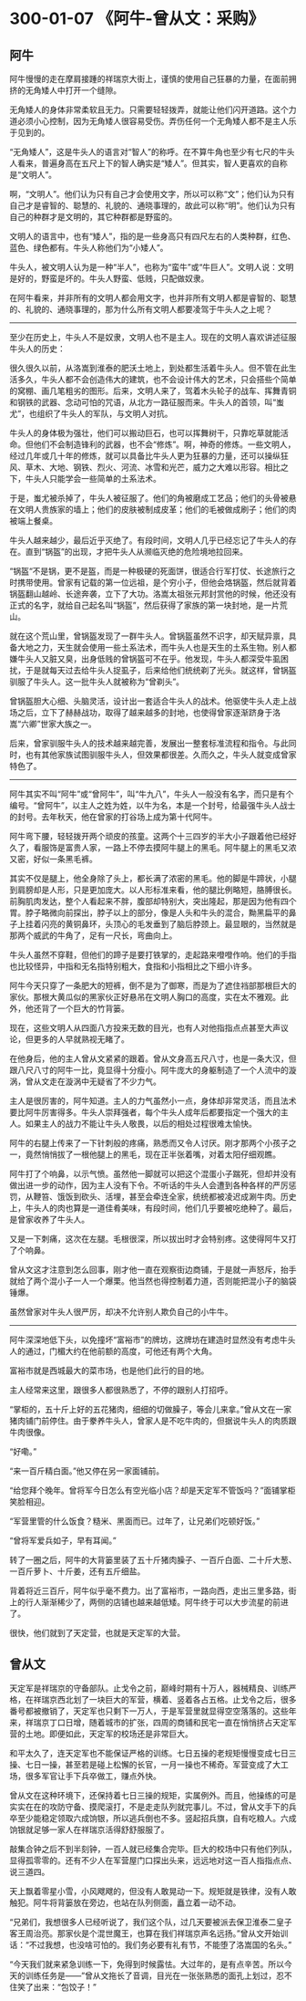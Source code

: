 # 300-01-07 《阿牛-曾从文：采购》

## 阿牛

阿牛慢慢的走在摩肩接踵的祥瑞京大街上，谨慎的使用自己狂暴的力量，在面前拥挤的无角矮人中打开一个缝隙。

无角矮人的身体非常柔软且无力。只需要轻轻拨弄，就能让他们闪开道路。这个力道必须小心控制，因为无角矮人很容易受伤。弄伤任何一个无角矮人都不是主人乐于见到的。

“无角矮人”，这是牛头人的语言对“智人”的称呼。在不算牛角也至少有七尺的牛头人看来，普遍身高在五尺上下的智人确实是“矮人”。但其实，智人更喜欢的自称是“文明人”。

啊，“文明人”。他们认为只有自己才会使用文字，所以可以称“文”；他们认为只有自己才是睿智的、聪慧的、礼貌的、通晓事理的，故此可以称“明”。他们认为只有自己的种群才是文明的，其它种群都是野蛮的。

文明人的语言中，也有“矮人”，指的是一些身高只有四尺左右的人类种群，红色、蓝色、绿色都有。牛头人称他们为“小矮人”。

牛头人，被文明人认为是一种“半人”，也称为“蛮牛”或“牛巨人”。文明人说：文明是好的，野蛮是坏的。牛头人野蛮、低贱，只配做奴隶。

在阿牛看来，并非所有的文明人都会用文字，也并非所有文明人都是睿智的、聪慧的、礼貌的、通晓事理的，那为什么所有文明人都要凌驾于牛头人之上呢？

***

至少在历史上，牛头人不是奴隶，文明人也不是主人。现在的文明人喜欢讲述征服牛头人的历史：

很久很久以前，从洛嵩到淮泰的肥沃土地上，到处都生活着牛头人。但不管在此生活多久，牛头人都不会创造伟大的建筑，也不会设计伟大的艺术，只会搭些个简单的窝棚、画几笔粗劣的图形。后来，文明人来了，驾着木头轮子的战车、挥舞青铜和钢铁的武器、念动可怕的咒语，从北方一路征服而来。牛头人的首领，叫“蚩尤”，也组织了牛头人的军队，与文明人对抗。

牛头人的身体极为强壮，他们可以搬动巨石，也可以挥舞树干，只靠吃草就能活命。但他们不会制造锋利的武器，也不会“修炼”。啊，神奇的修炼。一些文明人，经过几年或几十年的修炼，就可以具备比牛头人更为狂暴的力量，还可以操纵狂风、草木、大地、钢铁、烈火、河流、冰雪和光芒，威力之大难以形容。相比之下，牛头人只能学会一些简单的土系法术。

于是，蚩尤被杀掉了，牛头人被征服了。他们的角被磨成工艺品；他们的头骨被悬在文明人贵族家的墙上；他们的皮肤被制成皮革；他们的毛被做成刷子；他们的肉被端上餐桌。

牛头人越来越少，最后近乎灭绝了。有段时间，文明人几乎已经忘记了牛头人的存在。直到“锅盔”的出现，才把牛头人从濒临灭绝的危险境地拉回来。

“锅盔“不是锅，更不是盔，而是一种极硬的死面饼，很适合行军打仗、长途旅行之时携带使用。曾家有记载的第一位远祖，是个穷小子，但他会烙锅盔，然后就背着锅盔翻山越岭、长途奔袭，立下了大功。洛嵩太祖张元邦封赏他的时候，他还没有正式的名字，就给自己起名叫“锅盔”，然后获得了家族的第一块封地，是一片荒山。

就在这个荒山里，曾锅盔发现了一群牛头人。曾锅盔虽然不识字，却天赋异禀，具备大地之力，天生就会使用一些土系法术，而牛头人也是天生的土系生物。别人都嫌牛头人又脏又臭，出身低贱的曾锅盔可不在乎。他发现，牛头人都深受牛虱困扰，于是就每天过去给牛头人捉虱子，后来给他们统统剃了光头。就这样，曾锅盔驯服了牛头人。这一批牛头人就被称为“曾剃头”。

曾锅盔胆大心细、头脑灵活，设计出一套适合牛头人的战术。他驱使牛头人走上战场之后，立下了赫赫战功，取得了越来越多的封地，也使得曾家逐渐跻身于洛嵩“六卿”世家大族之一。

后来，曾家驯服牛头人的技术越来越完善，发展出一整套标准流程和指令。与此同时，也有其他家族试图驯服牛头人，但效果都很差。久而久之，牛头人就变成曾家特色了。

***

阿牛其实不叫“阿牛”或“曾阿牛”，叫“牛九八”，牛头人一般没有名字，而只是有个编号。“曾阿牛”，以主人之姓为姓，以牛为名，本是一个封号，给最强牛头人战士的封号。去年秋天，他在曾家的打谷场上成为第十代阿牛。

阿牛弯下腰，轻轻拨开两个顽皮的孩童。这两个十三四岁的半大小子跟着他已经好久了，看服饰是富贵人家，一路上不停去摸阿牛腿上的黑毛。阿牛腿上的黑毛又浓又密，好似一条黑毛裤。

其实不仅是腿上，他全身除了头上，都长满了浓密的黑毛。他的脚是牛蹄状，小腿到肩膀却是人形，只是更加庞大。以人形标准来看，他的腿比例略短，胳膊很长。前胸肌肉发达，整个人看起来不胖，腹部却特别大，突出隆起，那是因为他有四个胃。脖子略微向前探出，脖子以上的部分，像是人头和牛头的混合，黝黑扁平的鼻子上挂着闪亮的黄铜鼻环，头顶心的毛发垂到了脑后脖颈上。最显眼的，当然就是那两个威武的牛角了，足有一尺长，弯曲向上。

牛头人虽然不穿鞋，但他们的蹄子是要打铁掌的，走起路来噔噔作响。他们的手指也比较怪异，中指和无名指特别粗大，食指和小指相比之下细小许多。

阿牛今天只穿了一条肥大的短裤，倒不是为了御寒，而是为了遮住裆部那根巨大的家伙。那根大黄瓜似的黑家伙正好悬吊在文明人胸口的高度，实在太不雅观。此外，他还背了一个巨大的竹背篓。

现在，这些文明人从四面八方投来无数的目光，也有人对他指指点点甚至大声议论，但更多的人早就熟视无睹了。

在他身后，他的主人曾从文紧紧的跟着。曾从文身高五尺八寸，也是一条大汉，但跟八尺八寸的阿牛一比，竟显得十分瘦小。阿牛庞大的身躯制造了一个人流中的漩涡，曾从文走在漩涡中无疑省了不少力气。

主人是很厉害的，阿牛知道。主人的力气虽然小一点，身体却非常灵活，而且法术要比阿牛厉害得多。牛头人崇拜强者，每个牛头人成年后都要指定一个强大的主人。如果主人的战力不能让牛头人敬畏，以后的相处过程很难太愉快。

阿牛的右腿上传来了一下针刺般的疼痛，熟悉而又令人讨厌。刚才那两个小孩子之一，竟然悄悄拔了一根他腿上的黑毛，现在正半张着嘴，对着太阳仔细观瞧。

阿牛打了个响鼻，以示气愤。虽然他一脚就可以把这个混蛋小子踹死，但却并没有做出进一步的动作，因为主人没有下令。不听话的牛头人会遭到各种各样的严厉惩罚，从鞭笞、饿饭到砍头、活埋，甚至会牵连全家，统统都被凌迟成涮牛肉。历史上，牛头人的肉也算是一道佳肴美味，有段时间，他们几乎要被吃绝种了。最后，是曾家收养了牛头人。

又是一下刺痛，这次在左腿。毛根很深，所以拔出时才会特别疼。这使得阿牛又打了个响鼻。

曾从文这才注意到怎么回事，刚才他一直在观察街边商铺，于是就一声怒斥，抬手就给了两个混小子一人一个爆栗。他当然也得控制着力道，否则能把混小子的脑袋锤爆。

虽然曾家对牛头人很严厉，却决不允许别人欺负自己的小牛牛。

***

阿牛深深地低下头，以免撞坏“富裕市”的牌坊，这牌坊在建造时显然没有考虑牛头人的通过，门楣大约在他前额的高度，可他还有两个大角。

富裕市就是西城最大的菜市场，也是他们此行的目的地。

主人经常来这里，跟很多人都很熟悉了，不停的跟别人打招呼。

“掌柜的，五十斤上好的五花猪肉，细细的切做臊子，等会儿来拿。”曾从文在一家猪肉铺门前停住。由于豢养牛头人，曾家人是不吃牛肉的，但据说牛头人的肉质跟牛肉很像。

“好嘞。”

“来一百斤精白面。”他又停在另一家面铺前。

“给您拜个晚年。曾将军今日怎么有空光临小店？却是天定军不管饭吗？”面铺掌柜笑脸相迎。

“军营里管的什么饭食？糙米、黑面而已。过年了，让兄弟们吃顿好饭。”

“曾将军爱兵如子，早有耳闻。”

转了一圈之后，阿牛的大背篓里装了五十斤猪肉臊子、一百斤白面、二十斤大葱、一百斤萝卜、十斤姜，还有五斤细盐。

背着将近三百斤，阿牛似乎毫不费力。出了富裕市，一路向西，走出三里多路，街上的行人渐渐稀少了，两侧的店铺也越来越低矮。阿牛终于可以大步流星的前进了。

很快，他们就到了天定营，也就是天定军的大营。

## 曾从文

天定军是祥瑞京的守备部队。止戈令之前，巅峰时期有十万人，器械精良、训练严格，在祥瑞京西北划了一块巨大的军营，横着、竖着各占五格。止戈令之后，很多番号都被撤销了，天定军也只剩下一万人，于是军营里就显得空空落落的。这些年来，祥瑞京丁口日增，随着城市的扩张，四周的商铺和民宅一直在悄悄挤占天定军营的土地。即便如此，天定军的校场还是非常巨大。

和平太久了，连天定军也不能保证严格的训练。七日五操的老规矩慢慢变成七日三操、七日一操，甚至若是碰上松懈的长官，一月一操也不稀奇。军营变成了大工场，很多军官让手下兵卒做工，赚点外快。

曾从文在这种环境下，还保持着七日三操的规矩，实属例外。而且，他操练的可是实实在在的攻防守备、摸爬滚打，不是走走队列就完事儿。不过，曾从文手下的兵卒至少能稳定领取六成饷银，所以逃兵倒也不多。竖起招兵旗，自有吃粮人。六成饷银就足够一家人在祥瑞京活得舒舒服服了。

敲集合钟之后不到半刻钟，一百人就已经集合完毕。巨大的校场中只有他们列队，显得孤零零的。还有不少人在军营屋门口探出头来，远远地对这一百人指指点点、说三道四。

天上飘着零星小雪，小风飕飕的，但没有人敢晃动一下。规矩就是铁律，没有人敢触犯。阿牛将背篓放在旁边，也站在队列侧面，矗立着一动不动。

“兄弟们，我想很多人已经听说了，我们这个队，过几天要被派去保卫淮泰二皇子客王周治亮。那家伙是个混世魔王，也算在我们祥瑞京声名远扬。”曾从文开始训话：“不过我想，也没啥可怕的。我们务必要有礼有节，不能堕了洛嵩国的名头。”

“今天我们就来紧急训练一下，免得到时候露怯。大过年的，是有点辛苦。所以今天的训练任务是——”曾从文拖长了音调，目光在一张张熟悉的面孔上划过，忍不住笑了出来：“包饺子！”

